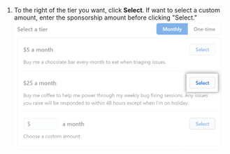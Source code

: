 1. To the right of the tier you want, click **Select**. If want to select a custom amount, enter the sponsorship amount before clicking "Select." ![Selecione uma caixa de camada](/assets/images/help/sponsors/select-a-tier-box.png)
